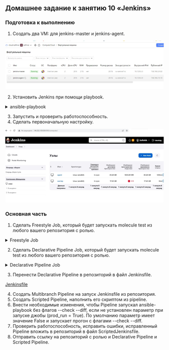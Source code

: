 ## Домашнее задание к занятию 10 «Jenkins»

### Подготовка к выполнению

1. Создать два VM: для jenkins-master и jenkins-agent.

![Ссылка 1](https://github.com/Firewal7/devops-netology/blob/main/image/09-ci-04-jenkins-1.jpg)

2. Установить Jenkins при помощи playbook.

<details>
<summary>ansible-playbook</summary>

┌──(root㉿kali)-[/home/…/lesson/devops-netology/09-ci-04-jenkins/infrastructure]
└─# ansible-playbook -i inventory/cicd/hosts.yml site.yml

PLAY [Preapre all hosts] ***************************************************************************************************************************************

TASK [Gathering Facts] *****************************************************************************************************************************************
ok: [jenkins-master-01]
ok: [jenkins-agent-01]

TASK [Create group] ********************************************************************************************************************************************
ok: [jenkins-master-01]
ok: [jenkins-agent-01]

TASK [Create user] *********************************************************************************************************************************************
ok: [jenkins-master-01]
ok: [jenkins-agent-01]

TASK [Install JDK] *********************************************************************************************************************************************
changed: [jenkins-master-01]
changed: [jenkins-agent-01]

PLAY [Get Jenkins master installed] ****************************************************************************************************************************

TASK [Gathering Facts] *****************************************************************************************************************************************
ok: [jenkins-master-01]

TASK [Get repo Jenkins] ****************************************************************************************************************************************
changed: [jenkins-master-01]

TASK [Add Jenkins key] *****************************************************************************************************************************************
changed: [jenkins-master-01]

TASK [Install epel-release] ************************************************************************************************************************************
changed: [jenkins-master-01]

TASK [Install Jenkins and requirements] ************************************************************************************************************************
changed: [jenkins-master-01]

TASK [Ensure jenkins agents are present in known_hosts file] ***************************************************************************************************
# 51.250.101.58:22 SSH-2.0-OpenSSH_7.4
# 51.250.101.58:22 SSH-2.0-OpenSSH_7.4
# 51.250.101.58:22 SSH-2.0-OpenSSH_7.4
# 51.250.101.58:22 SSH-2.0-OpenSSH_7.4
# 51.250.101.58:22 SSH-2.0-OpenSSH_7.4
changed: [jenkins-master-01] => (item=jenkins-agent-01)
[WARNING]: Module remote_tmp /home/jenkins/.ansible/tmp did not exist and was created with a mode of 0700, this may cause issues when running as another user.
To avoid this, create the remote_tmp dir with the correct permissions manually

TASK [Start Jenkins] *******************************************************************************************************************************************
changed: [jenkins-master-01]

PLAY [Prepare jenkins agent] ***********************************************************************************************************************************

TASK [Gathering Facts] *****************************************************************************************************************************************
ok: [jenkins-agent-01]

TASK [Add master publickey into authorized_key] ****************************************************************************************************************
changed: [jenkins-agent-01]

TASK [Create agent_dir] ****************************************************************************************************************************************
changed: [jenkins-agent-01]

TASK [Add docker repo] *****************************************************************************************************************************************
changed: [jenkins-agent-01]

TASK [Install some required] ***********************************************************************************************************************************
changed: [jenkins-agent-01]

TASK [Update pip] **********************************************************************************************************************************************
changed: [jenkins-agent-01]

TASK [Install Ansible] *****************************************************************************************************************************************
changed: [jenkins-agent-01]

TASK [Reinstall Selinux] ***************************************************************************************************************************************
changed: [jenkins-agent-01]

TASK [Add local to PATH] ***************************************************************************************************************************************
changed: [jenkins-agent-01]

TASK [Create docker group] *************************************************************************************************************************************
ok: [jenkins-agent-01]

TASK [Add jenkinsuser to dockergroup] **************************************************************************************************************************
changed: [jenkins-agent-01]

TASK [Restart docker] ******************************************************************************************************************************************
changed: [jenkins-agent-01]

TASK [Install agent.jar] ***************************************************************************************************************************************
changed: [jenkins-agent-01]

PLAY RECAP *****************************************************************************************************************************************************
jenkins-agent-01           : ok=17   changed=12   unreachable=0    failed=0    skipped=0    rescued=0    ignored=0   
jenkins-master-01          : ok=11   changed=7    unreachable=0    failed=0    skipped=0    rescued=0    ignored=0 

</details>

3. Запустить и проверить работоспособность.
4. Сделать первоначальную настройку.

![Ссылка 3](https://github.com/Firewal7/devops-netology/blob/main/image/09-ci-04-jenkins-3.jpg)

### Основная часть

1. Сделать Freestyle Job, который будет запускать molecule test из любого вашего репозитория с ролью.

<details>
<summary>Freestyle Job</summary>

![Ссылка 4](https://github.com/Firewal7/devops-netology/blob/main/image/09-ci-04-jenkins-4.jpg)
![Ссылка 5](https://github.com/Firewal7/devops-netology/blob/main/image/09-ci-04-jenkins-5.jpg)
![Ссылка 6](https://github.com/Firewal7/devops-netology/blob/main/image/09-ci-04-jenkins-6.jpg)
![Ссылка 7](https://github.com/Firewal7/devops-netology/blob/main/image/09-ci-04-jenkins-7.jpg)

</details>

2. Сделать Declarative Pipeline Job, который будет запускать molecule test из любого вашего репозитория с ролью.

<details>
<summary>Declarative Pipeline Job</summary>

![Ссылка 8](https://github.com/Firewal7/devops-netology/blob/main/image/09-ci-04-jenkins-8.jpg)
![Ссылка 9](https://github.com/Firewal7/devops-netology/blob/main/image/09-ci-04-jenkins-9.jpg)
![Ссылка 10](https://github.com/Firewal7/devops-netology/blob/main/image/09-ci-04-jenkins-10.jpg)

</details>

3. Перенести Declarative Pipeline в репозиторий в файл Jenkinsfile.

[Jenkinsfile](https://github.com/Firewal7/vector-role/blob/main/pipeline/jenkinsfile)

4. Создать Multibranch Pipeline на запуск Jenkinsfile из репозитория.
5. Создать Scripted Pipeline, наполнить его скриптом из pipeline.
6. Внести необходимые изменения, чтобы Pipeline запускал ansible-playbook без флагов --check --diff, если не установлен параметр при запуске джобы (prod_run = True). По умолчанию параметр имеет значение False и запускает прогон с флагами --check --diff.
7. Проверить работоспособность, исправить ошибки, исправленный Pipeline вложить в репозиторий в файл ScriptedJenkinsfile.
8. Отправить ссылку на репозиторий с ролью и Declarative Pipeline и Scripted Pipeline.


